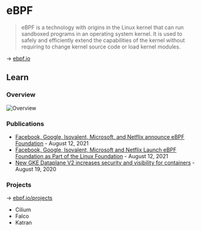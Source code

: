 # eBPF

> eBPF is a technology with origins in the Linux kernel that can run sandboxed programs in an operating system kernel. It is used to safely and efficiently extend the capabilities of the kernel without requiring to change kernel source code or load kernel modules.

→ [ebpf.io](https://ebpf.io/)

## Learn

### Overview

![Overview](https://ebpf.io/static/overview-bf463455a5666fc3fb841b9240d588ff.png)

### Publications

* [Facebook, Google, Isovalent, Microsoft, and Netflix announce eBPF Foundation](https://www.isovalent.com/blog/post/2021-08-ebpf-foundation-announcement) - August 12, 2021
* [Facebook, Google, Isovalent, Microsoft and Netflix Launch eBPF Foundation as Part of the Linux Foundation](https://www.linuxfoundation.org/press-release/facebook-google-isovalent-microsoft-and-netflix-launch-ebpf-foundation-as-part-of-the-linux-foundation) - August 12, 2021
* [New GKE Dataplane V2 increases security and visibility for containers](https://cloud.google.com/blog/products/containers-kubernetes/bringing-ebpf-and-cilium-to-google-kubernetes-engine) - August 19, 2020

### Projects

→ [ebpf.io/projects](https://ebpf.io/projects/)

* Cilium
* Falco
* Katran

